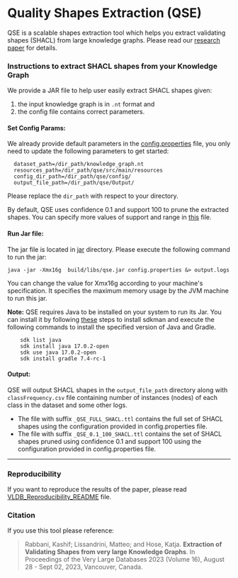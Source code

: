 # Quality Shapes Extraction (QSE)

QSE is a scalable shapes extraction tool which helps you extract validating shapes (SHACL) from large knowledge graphs.
Please read our [research paper](https://relweb.cs.aau.dk/qse/extended.pdf) for details.


### Instructions to extract SHACL shapes from your Knowledge Graph

We provide a JAR file to help user easily extract SHACL 
shapes given: 

1. the input knowledge graph is in `.nt` format and 
2. the config file contains correct parameters. 

#### Set Config Params: 
We already provide default parameters in the [config.properties](https://github.com/dkw-aau/qse/blob/main/config.properties) file, 
you only need to update the following parameters to get started:

      dataset_path=/dir_path/knowledge_graph.nt
      resources_path=/dir_path/qse/src/main/resources
      config_dir_path=/dir_path/qse/config/
      output_file_path=/dir_path/qse/Output/

Please replace the `dir_path` with respect to your directory. 

By default, QSE uses confidence 0.1 and support 100 to prune the extracted shapes. You can specify more values of support and range in [this](https://github.com/dkw-aau/qse/blob/main/config/pruning/pruning_thresholds.csv) file.


#### Run Jar file:
The jar file is located in [jar](https://github.com/dkw-aau/qse/tree/shactor/jar) directory. Please execute the following command to run the jar: 

```
java -jar -Xmx16g  build/libs/qse.jar config.properties &> output.logs
```
You can change the value for Xmx16g according to your machine's specification. It specifies the maximum memory usage by the JVM machine to run this jar.


**Note:** QSE requires Java to be installed on your system to run its Jar. You can install it by following [these](https://sdkman.io/install) steps to install sdkman and execute the following commands to install the specified version of Java and Gradle.

        sdk list java
        sdk install java 17.0.2-open
        sdk use java 17.0.2-open
        sdk install gradle 7.4-rc-1


#### Output:
QSE will output SHACL shapes in the `output_file_path` directory along with `classFrequency.csv` file containing number of instances (nodes) of each class in the dataset and some other logs.
- The file with suffix `_QSE_FULL_SHACL.ttl` contains the full set of SHACL shapes using the configuration provided in config.properties file. 
- The file with suffix `_QSE_0.1_100_SHACL.ttl` contains the set of SHACL shapes pruned using confidence 0.1 and support 100 using the configuration provided in config.properties file.

---
### Reproducibility 
If you want to reproduce the results of the paper, please read  [VLDB_Reproducibility_README](https://github.com/dkw-aau/qse/blob/main/VLDB_Reproducibility_README.md) file.

### Citation

If you use this tool please reference:
>  Rabbani, Kashif; Lissandrini, Matteo; and Hose, Katja. **Extraction of Validating Shapes from very large Knowledge Graphs**. In Proceedings of the Very Large Databases 2023 (Volume 16), August 28 - Sept 02, 2023, Vancouver, Canada.

